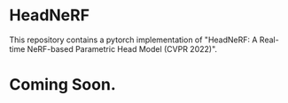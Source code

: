 # HeadNeRF 
This repository contains a pytorch implementation of "HeadNeRF: A Real-time NeRF-based Parametric Head Model (CVPR 2022)".

# Coming Soon.

